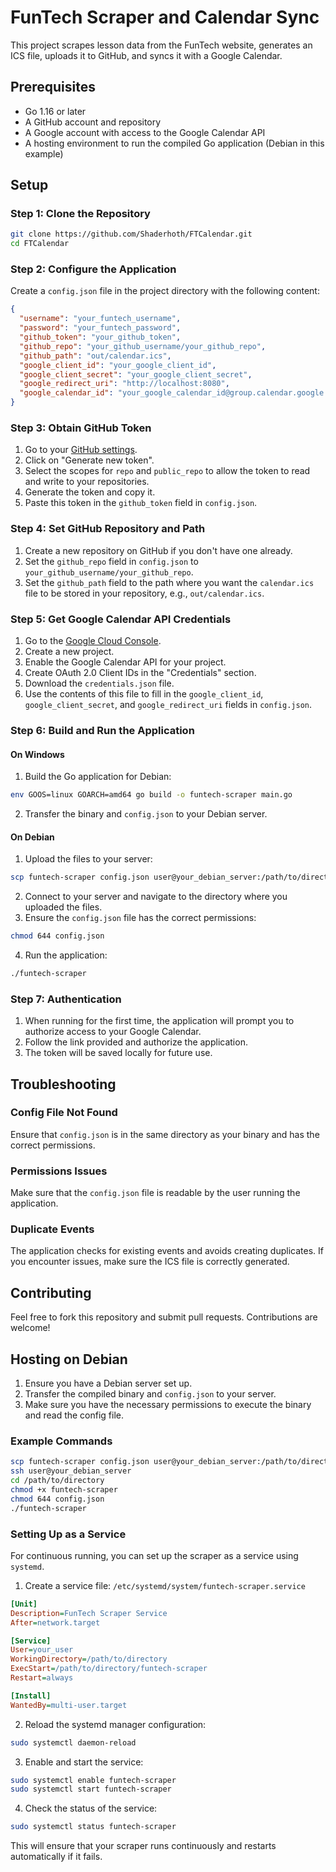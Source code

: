 # FunTech Scraper and Calendar Sync

This project scrapes lesson data from the FunTech website, generates an ICS file, uploads it to GitHub, and syncs it with a Google Calendar.

## Prerequisites

- Go 1.16 or later
- A GitHub account and repository
- A Google account with access to the Google Calendar API
- A hosting environment to run the compiled Go application (Debian in this example)

## Setup

### Step 1: Clone the Repository

```bash
git clone https://github.com/Shaderhoth/FTCalendar.git
cd FTCalendar
```

### Step 2: Configure the Application

Create a `config.json` file in the project directory with the following content:

```json
{
  "username": "your_funtech_username",
  "password": "your_funtech_password",
  "github_token": "your_github_token",
  "github_repo": "your_github_username/your_github_repo",
  "github_path": "out/calendar.ics",
  "google_client_id": "your_google_client_id",
  "google_client_secret": "your_google_client_secret",
  "google_redirect_uri": "http://localhost:8080",
  "google_calendar_id": "your_google_calendar_id@group.calendar.google.com"
}
```

### Step 3: Obtain GitHub Token

1. Go to your [GitHub settings](https://github.com/settings/tokens).
2. Click on "Generate new token".
3. Select the scopes for `repo` and `public_repo` to allow the token to read and write to your repositories.
4. Generate the token and copy it.
5. Paste this token in the `github_token` field in `config.json`.

### Step 4: Set GitHub Repository and Path

1. Create a new repository on GitHub if you don't have one already.
2. Set the `github_repo` field in `config.json` to `your_github_username/your_github_repo`.
3. Set the `github_path` field to the path where you want the `calendar.ics` file to be stored in your repository, e.g., `out/calendar.ics`.

### Step 5: Get Google Calendar API Credentials

1. Go to the [Google Cloud Console](https://console.cloud.google.com/).
2. Create a new project.
3. Enable the Google Calendar API for your project.
4. Create OAuth 2.0 Client IDs in the "Credentials" section.
5. Download the `credentials.json` file.
6. Use the contents of this file to fill in the `google_client_id`, `google_client_secret`, and `google_redirect_uri` fields in `config.json`.

### Step 6: Build and Run the Application

#### On Windows

1. Build the Go application for Debian:

```bash
env GOOS=linux GOARCH=amd64 go build -o funtech-scraper main.go
```

2. Transfer the binary and `config.json` to your Debian server.

#### On Debian

1. Upload the files to your server:

```bash
scp funtech-scraper config.json user@your_debian_server:/path/to/directory
```

2. Connect to your server and navigate to the directory where you uploaded the files.
3. Ensure the `config.json` file has the correct permissions:

```bash
chmod 644 config.json
```

4. Run the application:

```bash
./funtech-scraper
```

### Step 7: Authentication

1. When running for the first time, the application will prompt you to authorize access to your Google Calendar.
2. Follow the link provided and authorize the application.
3. The token will be saved locally for future use.

## Troubleshooting

### Config File Not Found

Ensure that `config.json` is in the same directory as your binary and has the correct permissions.

### Permissions Issues

Make sure that the `config.json` file is readable by the user running the application.

### Duplicate Events

The application checks for existing events and avoids creating duplicates. If you encounter issues, make sure the ICS file is correctly generated.

## Contributing

Feel free to fork this repository and submit pull requests. Contributions are welcome!

## Hosting on Debian

1. Ensure you have a Debian server set up.
2. Transfer the compiled binary and `config.json` to your server.
3. Make sure you have the necessary permissions to execute the binary and read the config file.

### Example Commands

```bash
scp funtech-scraper config.json user@your_debian_server:/path/to/directory
ssh user@your_debian_server
cd /path/to/directory
chmod +x funtech-scraper
chmod 644 config.json
./funtech-scraper
```

### Setting Up as a Service

For continuous running, you can set up the scraper as a service using `systemd`.

1. Create a service file: `/etc/systemd/system/funtech-scraper.service`

```ini
[Unit]
Description=FunTech Scraper Service
After=network.target

[Service]
User=your_user
WorkingDirectory=/path/to/directory
ExecStart=/path/to/directory/funtech-scraper
Restart=always

[Install]
WantedBy=multi-user.target
```

2. Reload the systemd manager configuration:

```bash
sudo systemctl daemon-reload
```

3. Enable and start the service:

```bash
sudo systemctl enable funtech-scraper
sudo systemctl start funtech-scraper
```

4. Check the status of the service:

```bash
sudo systemctl status funtech-scraper
```

This will ensure that your scraper runs continuously and restarts automatically if it fails.
